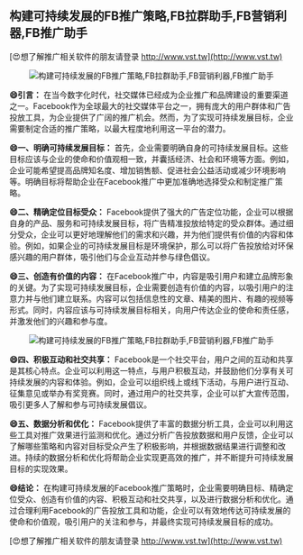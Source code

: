 ## **构建可持续发展的FB推广策略,FB拉群助手,FB营销利器,FB推广助手**

[😍想了解推广相关软件的朋友请登录 http://www.vst.tw](http://www.vst.tw)

 <center><img src="https://vst.tw/MP4/tuiguang/png/0.png" alt="构建可持续发展的FB推广策略,FB拉群助手,FB营销利器,FB推广助手"></center>

**😄引言：**
在当今数字化时代，社交媒体已经成为企业推广和品牌建设的重要渠道之一。Facebook作为全球最大的社交媒体平台之一，拥有庞大的用户群体和广告投放工具，为企业提供了广阔的推广机会。然而，为了实现可持续发展目标，企业需要制定合适的推广策略，以最大程度地利用这一平台的潜力。

**😄一、明确可持续发展目标：**
首先，企业需要明确自身的可持续发展目标。这些目标应该与企业的使命和价值观相一致，并囊括经济、社会和环境等方面。例如，企业可能希望提高品牌知名度、增加销售额、促进社会公益活动或减少环境影响等。明确目标将帮助企业在Facebook推广中更加准确地选择受众和制定推广策略。

**😄二、精确定位目标受众：**
Facebook提供了强大的广告定位功能，企业可以根据自身的产品、服务和可持续发展目标，将广告精准投放给特定的受众群体。通过细分受众，企业可以更好地理解他们的需求和兴趣，并为他们提供有价值的内容和体验。例如，如果企业的可持续发展目标是环境保护，那么可以将广告投放给对环保感兴趣的用户群体，吸引他们与企业互动并参与绿色倡议。

**😄三、创造有价值的内容：**
在Facebook推广中，内容是吸引用户和建立品牌形象的关键。为了实现可持续发展目标，企业需要创造有价值的内容，以吸引用户的注意力并与他们建立联系。内容可以包括信息性的文章、精美的图片、有趣的视频等形式。同时，内容应该与可持续发展目标相关，向用户传达企业的使命和责任感，并激发他们的兴趣和参与度。

 <center><img src="https://vst.tw/MP4/tuiguang/png/5.png" alt="构建可持续发展的FB推广策略,FB拉群助手,FB营销利器,FB推广助手"></center>

**😄四、积极互动和社交共享：**
Facebook是一个社交平台，用户之间的互动和共享是其核心特点。企业可以利用这一特点，与用户积极互动，并鼓励他们分享有关可持续发展的内容和体验。例如，企业可以组织线上或线下活动，与用户进行互动、征集意见或举办有奖竞赛。同时，通过用户的社交共享，企业可以扩大宣传范围，吸引更多人了解和参与可持续发展倡议。

**😄五、数据分析和优化：**
Facebook提供了丰富的数据分析工具，企业可以利用这些工具对推广效果进行监测和优化。通过分析广告投放数据和用户反馈，企业可以了解哪些策略和内容对目标受众产生了积极影响，并根据数据结果进行调整和改进。持续的数据分析和优化将帮助企业实现更高效的推广，并不断提升可持续发展目标的实现效果。

**😄结论：**
在构建可持续发展的Facebook推广策略时，企业需要明确目标、精确定位受众、创造有价值的内容、积极互动和社交共享，以及进行数据分析和优化。通过合理利用Facebook的广告投放工具和功能，企业可以有效地传达可持续发展的使命和价值观，吸引用户的关注和参与，并最终实现可持续发展目标的成功。

[😍想了解推广相关软件的朋友请登录 http://www.vst.tw](http://www.vst.tw)



